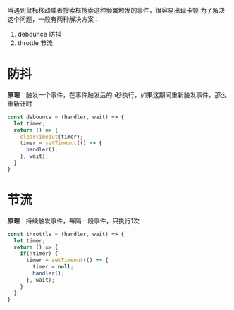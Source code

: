 <!--
 * @LastEditors: panda_liu
 * @LastEditTime: 2020-07-25 17:18:57
 * @FilePath: \yangbao-2019-developc:\Users\23163\Desktop\web\Blog\blog\事件防抖和节流.md
 * @Description: add some description
--> 
当遇到鼠标移动或者搜索框搜索这种频繁触发的事件，很容易出现卡顿
为了解决这个问题，一般有两种解决方案：
1. debounce 防抖
2. throttle 节流

# 防抖

**原理**：触发一个事件，在事件触发后的n秒执行，如果这期间重新触发事件，那么重新计时

``` js
const debounce = (handler, wait) => {
  let timer;
  return () => {
    clearTimeout(timer);
    timer = setTimeout(() => {
      handler();
    }, wait);
  }
}
```

# 节流

**原理**：持续触发事件，每隔一段事件，只执行1次

``` js
const throttle = (handler, wait) => {
  let timer;
  return () => {
    if(!timer) {
      timer = setTimeout(() => {
        timer = null;
        handler();
      }, wait);
    }
  }
}
```